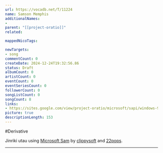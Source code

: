 ```yaml
---
url: https://vocadb.net/T/11224
name: Samson Memphis
additionalNames: 
- 
parent: "[[project-oratio]]"
related:

mappedNicoTags:

newTargets:
- song
commentCount: 0
createDate: 2024-12-24T19:32:56.86
status: Draft
albumCount: 0
artistCount: 0
eventCount: 0
eventSeriesCount: 0
followerCount: 0
songListCount: 0
songCount: 8
links: 
- https://sites.google.com/view/project-oratio/microsoft/sapi/windows-9x/sam
picture: true
descriptionLength: 153
---
```


#Derivative

Jinriki utau using [Microsoft Sam](https://vocadb.net/Ar/15992) by [clippysoft](https://vocadb.net/Ar/121128) and [22pops](https://vocadb.net/Ar/121133).

---

